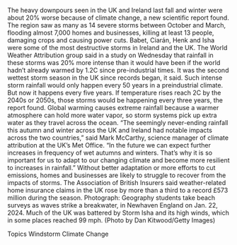 The heavy downpours seen in the UK and Ireland last fall and winter were about 20% worse because of climate change, a new scientific report found.
The region saw as many as 14 severe storms between October and March, flooding almost 7,000 homes and businesses, killing at least 13 people, damaging crops and causing power cuts. Babet, Ciarán, Henk and Isha were some of the most destructive storms in Ireland and the UK.
The World Weather Attribution group said in a study on Wednesday that rainfall in these storms was 20% more intense than it would have been if the world hadn’t already warmed by 1.2C since pre-industrial times. It was the second wettest storm season in the UK since records began, it said.
Such intense storm rainfall would only happen every 50 years in a preindustrial climate. But now it happens every five years. If temperature rises reach 2C by the 2040s or 2050s, those storms would be happening every three years, the report found.
Global warming causes extreme rainfall because a warmer atmosphere can hold more water vapor, so storm systems pick up extra water as they travel across the ocean.
“The seemingly never-ending rainfall this autumn and winter across the UK and Ireland had notable impacts across the two countries,” said Mark McCarthy, science manager of climate attribution at the UK’s Met Office.
“In the future we can expect further increases in frequency of wet autumns and winters. That’s why it is so important for us to adapt to our changing climate and become more resilient to increases in rainfall.”
Without better adaptation or more efforts to cut emissions, homes and businesses are likely to struggle to recover from the impacts of storms. The Association of British Insurers said weather-related home insurance claims in the UK rose by more than a third to a record £573 million during the season.
Photograph: Geography students take beach surveys as waves strike a breakwater, in Newhaven England on Jan. 22, 2024. Much of the UK was battered by Storm Isha and its high winds, which in some places reached 99 mph. (Photo by Dan Kitwood/Getty Images)

Topics
Windstorm
Climate Change
